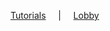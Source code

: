 [Tutorials](https://jeanmgirard.github.io/Tutorials/) &nbsp;&nbsp;&nbsp; | &nbsp;&nbsp;&nbsp; [Lobby](../)&nbsp;&nbsp;&nbsp; 